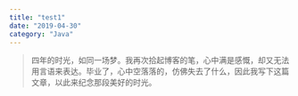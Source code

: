 ```yaml
---
title: "test1"
date: "2019-04-30"
category: "Java"
---
```


> 四年的时光，如同一场梦。我再次拾起博客的笔，心中满是感慨，却又无法用言语来表达。毕业了，心中空落落的，仿佛失去了什么，因此我写下这篇文章，以此来纪念那段美好的时光。
